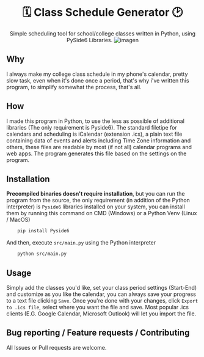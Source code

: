 <div align="center">

# 🗓️ Class Schedule Generator 🕑
Simple scheduling tool for school/college classes written in Python, using PySide6 Libraries.
![imagen](https://github.com/user-attachments/assets/ac8eb4a2-71b7-4d3c-90bd-e4200644e829)

</div>

## Why
I always make my college class schedule in my phone's calendar, pretty slow task, even when it's done once a period, that's why i've written this program, to simplify somewhat the process, that's all.
## How
I made this program in Python, to use the less as possible of additional libraries (The only requirement is Pyside6). The standard filetipe for calendars and scheduling is iCalendar (extension .ics), a plain text file containing data of events and alerts including Time Zone information and others, these files are readable by most (if not all) calendar programs and web apps. The program generates this file based on the settings on the program.
## Installation
**Precompiled binaries doesn't require installation**, but you can run the program from the source, the only requirement (in addition of the Python interpreter) is `Pyside6` libraries installed on your system, you can install them by running this command on CMD (Windows) or a Python Venv (Linux / MacOS)
```sh
    pip install Pyside6
```
And then, execute `src/main.py` using the Python interpreter
```sh
    python src/main.py
```
## Usage
Simply add the classes you'd like, set your class period settings (Start-End) and customize as you like the calendar, you can always save your progress to a text file clicking `Save`. Once you're done with your changes, click `Export to .ics file`, select where you want the file and save. Most popular .ics clients (E.G. Google Calendar, Microsoft Outlook) will let you import the file.
## Bug reporting / Feature requests / Contributing
All Issues or Pull requests are welcome.
